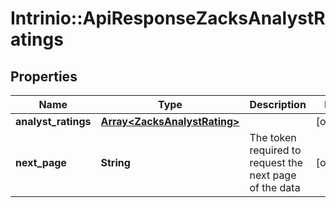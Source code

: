 # Intrinio::ApiResponseZacksAnalystRatings

## Properties
Name | Type | Description | Notes
------------ | ------------- | ------------- | -------------
**analyst_ratings** | [**Array&lt;ZacksAnalystRating&gt;**](ZacksAnalystRating.md) |  | [optional] 
**next_page** | **String** | The token required to request the next page of the data | [optional] 


